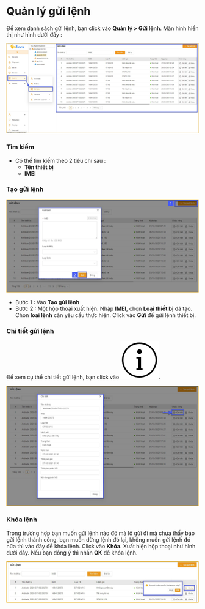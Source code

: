 # Quản lý gửi lệnh

<div id="command">
</div>

Để xem danh sách gửi lệnh, bạn click vào **Quản lý > Gửi lệnh**. Màn hình hiển thị như hình dưới đây :

<span style="display:block;text-align:center">![Manage device ](/docs/assets/images/web-interface/device/send-the-device-command.jpg)


### Tìm kiếm 
* Có thể tìm kiếm theo 2 tiêu chí sau :
    * **Tên thiết bị**
    * **IMEI** 

### Tạo gửi lệnh 

<span style="display:block;text-align:center">![Manage device ](/docs/assets/images/web-interface/device/send-the-device-command-2.jpg)

- Bước 1 : Vào **Tạo gửi lệnh** 
- Bước 2 : Một hộp thoại xuất hiện. Nhập **IMEI**, chọn  **Loại thiết bị** đã tạo. Chọn **loại lệnh** cần yêu cầu thực hiện.
 Click vào **Gửi** để gửi lệnh thiết bị.

### Chi tiết gửi lệnh
 Để xem cụ thể chi tiết gửi lệnh, bạn click vào <span class="icon-left svg-filter-info">![Ok](/docs/assets/images/web-interface/icon/SVG/icons8-info.svg).

 <span style="display:block;text-align:center">![Manage device ](/docs/assets/images/web-interface/device/send-the-device-command-3.jpg)

### Khóa lệnh

Trong trường hợp bạn muốn gửi lệnh nào đó mà lỡ gửi đi mà chưa thấy báo gửi lệnh thành công, bạn muốn dừng lệnh đó lại, không muốn gửi lệnh đó nữa thì vào đây để khóa lệnh.
Click vào **Khóa**. Xuất hiện hộp thoại như hình dưới đây. Nếu bạn đồng ý thì nhấn **OK** để khóa lệnh.

 <span style="display:block;text-align:center">![Manage device ](/docs/assets/images/web-interface/device/lock.jpg)





